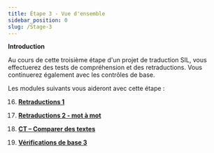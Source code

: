 ```yaml
---
title: Étape 3 - Vue d'ensemble
sidebar_position: 0
slug: /Stage-3
---
```




**Introduction**


Au cours de cette troisième étape d'un projet de traduction SIL, vous effectuerez des tests de compréhension et des retraductions. Vous continuerez également avec les contrôles de base.


Les modules suivants vous aideront avec cette étape :


 16.  [**Retraductions 1**](/16.BT1)


 17.  [**Retraductions 2 - mot à mot**](/17.BT2)


 18.  [**CT – Comparer des textes**](/18.CT)


 19.  [**Vérifications de base 3**](/19.BC3)

